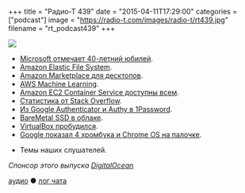 +++
title = "Радио-Т 439"
date = "2015-04-11T17:29:00"
categories = ["podcast"]
image = "https://radio-t.com/images/radio-t/rt439.jpg"
filename = "rt_podcast439"
+++

![](https://radio-t.com/images/radio-t/rt439.jpg)

* [Microsoft отмечает 40-летний юбилей](http://geektimes.ru/post/248534/).
* [Amazon Elastic File System](https://aws.amazon.com/blogs/aws/amazon-elastic-file-system-shared-file-storage-for-amazon-ec2/).
* [Amazon Marketplace для десктопов](http://prsm.tc/wogKzI).
* [AWS Machine Learning](http://social.techcrunch.com/2015/04/09/aws-wants-to-put-machine-learning-in-reach-of-any-developer/?ncid=rss&utm_source=feedbur).
* [Amazon EC2 Container Service доступны всем](http://aws.amazon.com/ecs/).
* [Статистика от Stack Overflow](http://prsm.tc/LIyhSZ).
* [Из Google Authenticator и Authy в 1Password](http://prsm.tc/FP8Z86).
* [BareMetal SSD в облаке](http://instantcloud.io).
* [VirtualBox пробудился](http://prsm.tc/beyyTw).
* [Google показaл 4 хромбука и Chrome OS на палочке](http://www.linux.com/news/hardware/laptops/820930-google-unveils-4-new-chromebooks-and-chrome-os-on-a-stick/).
- Темы наших слушателей.

_Спонсор этого выпуска [DigitalOcean](https://www.digitalocean.com)_

[аудио](http://cdn.radio-t.com/rt_podcast439.mp3) ● [лог чата](http://chat.radio-t.com/logs/radio-t-439.html)
<audio src="http://cdn.radio-t.com/rt_podcast439.mp3" preload="none"></audio>